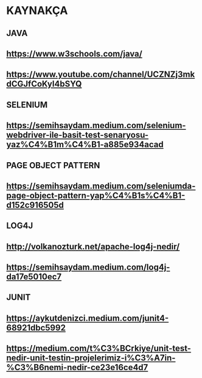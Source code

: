 # KAYNAKÇA

## JAVA
## https://www.w3schools.com/java/
## https://www.youtube.com/channel/UCZNZj3mkdCGJfCoKyl4bSYQ

## SELENIUM
## https://semihsaydam.medium.com/selenium-webdriver-ile-basit-test-senaryosu-yaz%C4%B1m%C4%B1-a885e934acad

## PAGE OBJECT PATTERN
## https://semihsaydam.medium.com/seleniumda-page-object-pattern-yap%C4%B1s%C4%B1-d152c916505d

## LOG4J
## http://volkanozturk.net/apache-log4j-nedir/
## https://semihsaydam.medium.com/log4j-da17e5010ec7

## JUNIT
## https://aykutdenizci.medium.com/junit4-68921dbc5992
## https://medium.com/t%C3%BCrkiye/unit-test-nedir-unit-testin-projelerimiz-i%C3%A7in-%C3%B6nemi-nedir-ce23e16ce4d7
